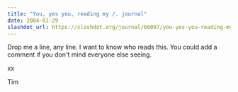```yaml
---
title: "You, yes you, reading my /. journal"
date: 2004-01-29
slashdot_url: https://slashdot.org/journal/60097/you-yes-you-reading-my--journal
---
```


<p>Drop me a line, any line. I want to know who reads this. You could add a comment if you don't mind everyone else seeing.</p>
<p>xx</p>
<p>Tim</p>

